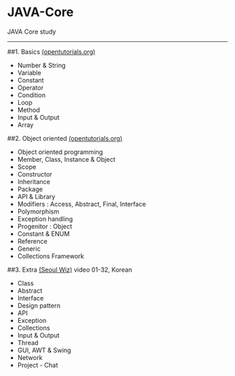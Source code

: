 # JAVA-Core
JAVA Core study
<hr/>

##1. Basics [(opentutorials.org)](https://opentutorials.org/course/1223 "Opentutorials.org")
* Number & String
* Variable
* Constant
* Operator
* Condition
* Loop
* Method
* Input & Output
* Array

##2. Object oriented [(opentutorials.org)](https://opentutorials.org/course/1223 "Opentutorials.org")
* Object oriented programming
* Member, Class, Instance & Object
* Scope 
* Constructor
* Inheritance
* Package
* API & Library
* Modifiers : Access, Abstract, Final, Interface
* Polymorphism
* Exception handling
* Progenitor : Object
* Constant & ENUM
* Reference
* Generic
* Collections Framework

##3. Extra [(Seoul Wiz)](https://www.youtube.com/playlist?list=PLieE0qnqO2kTyzAlsvxzoulHVISvO8zA9 "Seoul Wiz") video 01-32, Korean
* Class
* Abstract
* Interface
* Design pattern
* API
* Exception
* Collections
* Input & Output
* Thread
* GUI, AWT & Swing
* Network
* Project - Chat